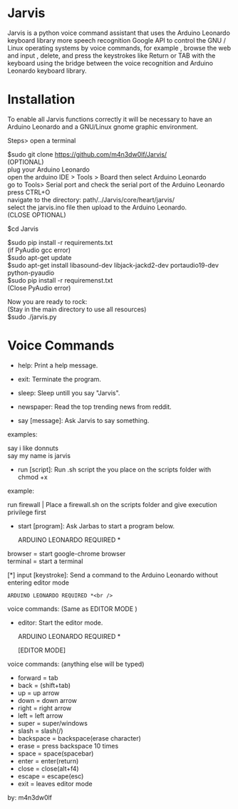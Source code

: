 # Jarvis

Jarvis is a python voice command assistant that uses the Arduino Leonardo keyboard library more speech recognition
Google API to control the GNU / Linux operating systems by voice commands, for example , browse the web and input , delete, and press the keystrokes like Return or TAB with the keyboard using the bridge between the voice recognition and Arduino Leonardo keyboard library.

# Installation 

To enable all Jarvis functions correctly it will be necessary to have an Arduino Leonardo and a GNU/Linux gnome graphic environment.

Steps>
open a terminal <br />

$sudo git clone https://github.com/m4n3dw0lf/Jarvis/ <br />
(OPTIONAL)<br />
plug your Arduino Leonardo <br />
open the arduino IDE > Tools > Board then select Arduino Leonardo <br />
go to Tools> Serial port and check the serial port of the Arduino Leonardo <br />
press CTRL+O <br />
navigate to the directory: path/../Jarvis/core/heart/jarvis/ <br />
select the jarvis.ino file then upload to the Arduino Leonardo. <br />
(CLOSE OPTIONAL) <br />

$cd Jarvis <br/>

$sudo pip install -r requirements.txt <br />
(if PyAudio gcc error)<br />
$sudo apt-get update<br />
$sudo apt-get install libasound-dev libjack-jackd2-dev portaudio19-dev python-pyaudio<br />
$sudo pip install -r requiremenst.txt<br /> 
(Close PyAudio error) <br />

Now you are ready to rock:<br />
(Stay in the main directory to use all resources)<br/>
$sudo ./jarvis.py<br />

# Voice Commands

- help:	 		Print a help message.<br />

- exit:		 	Terminate the program.<br />

- sleep:		Sleep untill you say "Jarvis".<br />

- newspaper:		Read the top trending news from reddit.<br />

- say [message]:      	Ask Jarvis to say something.<br />

 examples:<br />

  say i like donnuts<br />
  say my name is jarvis<br />

- run [script]:		Run .sh script the you place on the scripts folder with chmod +x<br />

 example:<br />

  run firewall		| Place a firewall.sh on the scripts folder and give execution privilege first<br />

- start [program]:	Ask Jarbas to start a program below.<br />

	ARDUINO LEONARDO REQUIRED *<br />

 browser   = start google-chrome browser<br />
 terminal  = start a terminal<br />

[*] input [keystroke]:   Send a command to the Arduino Leonardo without entering editor mode<br />

	ARDUINO LEONARDO REQUIRED *<br />

 voice commands: (Same as EDITOR MODE )<br />


- editor: 		Start the editor mode.<br />

	ARDUINO LEONARDO REQUIRED * <br />

	[EDITOR MODE]

 voice commands: (anything else will be typed)<br />

 - forward   = tab
 - back      = (shift+tab)
 - up        = up arrow
 - down      = down arrow
 - right     = right arrow
 - left      = left arrow
 - super     = super/windows
 - slash     = slash(/)
 - backspace = backspace(erase character)
 - erase     = press backspace 10 times
 - space     = space(spacebar)
 - enter     = enter(return)
 - close     = close(alt+f4)
 - escape    = escape(esc)
 - exit	     = leaves editor mode<br />


by: m4n3dw0lf
